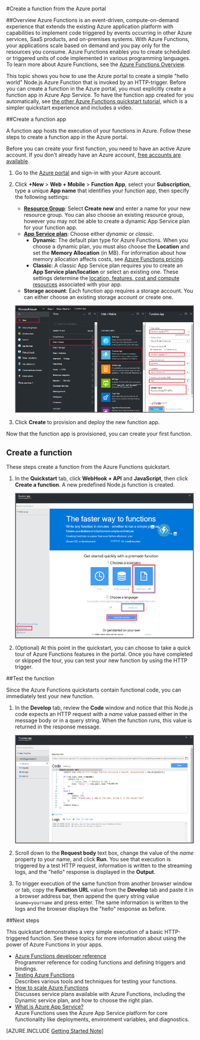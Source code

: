 <properties
   pageTitle="Create a function from the Azure Portal | Microsoft Azure"
   description="Build your first Azure Function, a serverless application, in less than two minutes."
   services="functions"
   documentationCenter="na"
   authors="ggailey777"
   manager="erikre"
   editor=""
   tags=""
/>

<tags
   ms.service="functions"
   ms.devlang="multiple"
   ms.topic="article"
   ms.tgt_pltfrm="multiple"
   ms.workload="na"
   ms.date="09/08/2016"
   ms.author="glenga"/>

#<a name="create-a-function-from-the-azure-portal"></a>Create a function from the Azure portal

##<a name="overview"></a>Overview
Azure Functions is an event-driven, compute-on-demand experience that extends the existing Azure application platform with capabilities to implement code triggered by events occurring in other Azure services, SaaS products, and on-premises systems. With Azure Functions, your applications scale based on demand and you pay only for the resources you consume. Azure Functions enables you to create scheduled or triggered units of code implemented in various programming languages. To learn more about Azure Functions, see the [Azure Functions Overview](functions-overview.md).

This topic shows you how to use the Azure portal to create a simple "hello world"  Node.js Azure Function that is invoked by an HTTP-trigger. Before you can create a function in the Azure portal, you must explicitly create a function app in Azure App Service. To have the function app created for you automatically, see [the other Azure Functions quickstart tutorial](functions-create-first-azure-function.md), which is a simpler quickstart experience and includes a video.

##<a name="create-a-function-app"></a>Create a function app

A function app hosts the execution of your functions in Azure. Follow these steps to create a function app in the Azure portal.

Before you can create your first function, you need to have an active Azure account. If you don't already have an Azure account, [free accounts are available](https://azure.microsoft.com/free/).

1. Go to the [Azure portal](https://portal.azure.com) and sign-in with your Azure account.

2. Click **+New** > **Web + Mobile** > **Function App**, select your **Subscription**, type a unique **App name** that identifies your function app, then specify the following settings:

    + **[Resource Group](../azure-portal/resource-group-portal.md/)**: Select **Create new** and enter a name for your new resource group. You can also choose an existing resource group, however you may not be able to create a dynamic App Service plan for your function app.
    + **[App Service plan](../app-service/azure-web-sites-web-hosting-plans-in-depth-overview.md)**: Choose either *dynamic* or *classic*. 
        + **Dynamic**: The default plan type for Azure Functions. When you choose a dynamic plan, you must also choose the **Location** and set the **Memory Allocation** (in MB). For information about how memory allocation affects costs, see [Azure Functions pricing](https://azure.microsoft.com/pricing/details/functions/). 
        + **Classic**: A classic App Service plan requires you to create an **App Service plan/location** or select an existing one. These settings determine the [location, features, cost and compute resources](https://azure.microsoft.com/pricing/details/app-service/) associated with your app.  
    + **Storage account**: Each function app requires a storage account. You can either choose an existing storage account or create one. 

    ![Create new function app in the Azure portal](./media/functions-create-first-azure-function-azure-portal/function-app-create-flow.png)

3. Click **Create** to provision and deploy the new function app.  

Now that the function app is provisioned, you can create your first function.

## <a name="create-a-function"></a>Create a function

These steps create a function from the Azure Functions quickstart.

1. In the **Quickstart** tab, click **WebHook + API** and **JavaScript**, then click **Create a function**. A new predefined Node.js function is created. 

    ![](./media/functions-create-first-azure-function-azure-portal/function-app-quickstart-node-webhook.png)

2. (Optional) At this point in the quickstart, you can choose to take a quick tour of Azure Functions features in the portal.   Once you have completed or skipped the tour, you can test your new function by using the HTTP trigger.

##<a name="test-the-function"></a>Test the function

Since the Azure Functions quickstarts contain functional code, you can immediately test your new function.

1. In the **Develop** tab, review the **Code** window and notice that this Node.js code expects an HTTP request with a *name* value passed either in the message body or in a query string. When the function runs, this value is returned in the response message.

    ![](./media/functions-create-first-azure-function-azure-portal/function-app-develop-tab-testing.png)

2. Scroll down to the **Request body** text box, change the value of the *name* property to your name, and click **Run**. You see that execution is triggered by a test HTTP request, information is written to the streaming logs, and the "hello" response is displayed in the **Output**. 

3. To trigger execution of the same function from another browser window or tab, copy the **Function URL** value from the **Develop** tab and paste it in a browser address bar, then append the query string value `&name=yourname` and press enter. The same information is written to the logs and the browser displays the "hello" response as before.

##<a name="next-steps"></a>Next steps

This quickstart demonstrates a very simple execution of a basic HTTP-triggered function. See these topics for more information about using the power of Azure Functions in your apps.

+ [Azure Functions developer reference](functions-reference.md)  
Programmer reference for coding functions and defining triggers and bindings.
+ [Testing Azure Functions](functions-test-a-function.md)  
Describes various tools and techniques for testing your functions.
+ [How to scale Azure Functions](functions-scale.md)  
Discusses service plans available with Azure Functions, including the Dynamic service plan, and how to choose the right plan. 
+ [What is Azure App Service?](../app-service/app-service-value-prop-what-is.md)  
Azure Functions uses the Azure App Service platform for core functionality like deployments, environment variables, and diagnostics. 

[AZURE.INCLUDE [Getting Started Note](../../includes/functions-get-help.md)]
